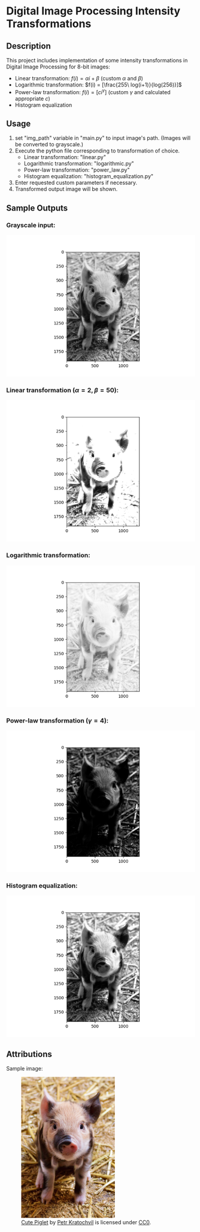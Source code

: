 # Digital Image Processing Intensity Transformations

## Description
This project includes implementation of some intensity transformations in Digital Image Processing for 8-bit images:
- Linear transformation: $f(i) = \alpha i + \beta$ (custom $\alpha$ and $\beta$)
- Logarithmic transformation: $f(i) = [\frac{255\ log(i+1)}{log(256)}]$
- Power-law transformation: $f(i) = [ci^\gamma]$ (custom $\gamma$ and calculated appropriate $c$)
- Histogram equalization

## Usage
1. set "img_path" variable in "main.py" to input image's path. (Images will be converted to grayscale.)
2. Execute the python file corresponding to transformation of choice.
    - Linear transformation: "linear.py"
    - Logarithmic transformation: "logarithmic.py"
    - Power-law transformation: "power_law.py"
    - Histogram equalization: "histogram_equalization.py"
3. Enter requested custom parameters if necessary.
4. Transformed output image will be shown.


## Sample Outputs
### Grayscale input:
![Cute Piglet](assets/images/grayscale.png)

### Linear transformation ($\alpha=2, \beta=50$):
![Cute Piglet linear transformation alpha=2 beta=50](assets/images/linear_alpha2_beta50.png)

### Logarithmic transformation:
![Cute Piglet logarithmic transformation](assets/images/log.png)

### Power-law transformation ($\gamma = 4$):
![Cute Piglet power-law transformation gammae=4](assets/images/power_law_gamma4.png)

### Histogram equalization:
![Cute Piglet histogram equalization](assets/images/histogram_equalization.png)


## Attributions
Sample image:
<figure>
  <img src="https://github.com/Delaram-M/intensity-transformation/blob/main/assets/images/cute-piglet.jpg" alt="Cute Piglet" width="250"> 
  <figcaption>
     <a href="https://www.publicdomainpictures.net/en/view-image.php?image=24588&picture=cute-piglet">Cute Piglet</a> 
     by <a href="https://www.publicdomainpictures.net/en/browse-author.php?a=1">Petr Kratochvil</a> 
     is licensed under <a href="https://creativecommons.org/publicdomain/zero/1.0/">CC0</a>.
  </figcaption>
</figure>

